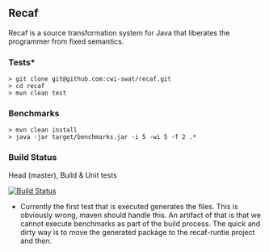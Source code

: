 

## Recaf
Recaf is a source transformation system for Java that liberates the programmer from fixed semantics. 

### Tests*

```shell
> git clone git@github.com:cwi-swat/recaf.git
> cd recaf
> mvn clean test
```

### Benchmarks

```shell
> mvn clean install
> java -jar target/benchmarks.jar -i 5 -wi 5 -f 2 .*
```

### Build Status

Head (master), Build & Unit tests

[![Build Status](https://travis-ci.com/cwi-swat/recaf.svg?token=EYsxboxiFVSqpFARwkTX&branch=master)](https://travis-ci.com/cwi-swat/recaf)

* Currently the first test that is executed generates the files. This is obviously wrong, maven should handle this. An artifact of that is that we cannot execute benchmarks as part of the build process. The quick and dirty way is to move the generated package to the recaf-runtie project and then.
